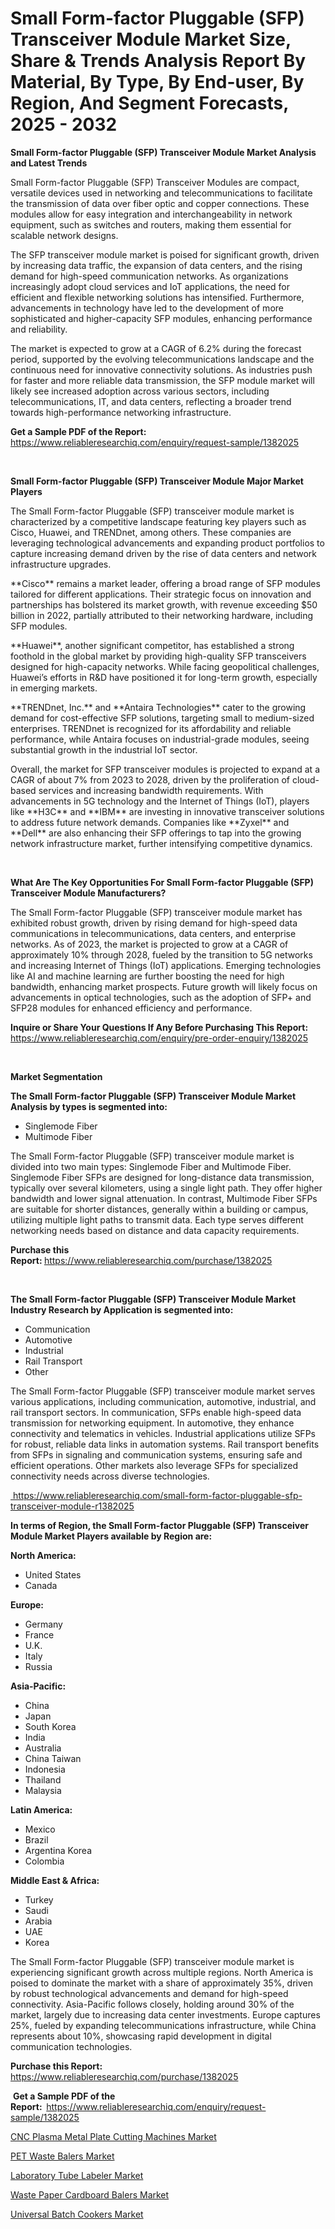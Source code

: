 <p><h1>Small Form-factor Pluggable (SFP) Transceiver Module Market Size, Share & Trends Analysis Report By Material, By Type, By End-user, By Region, And Segment Forecasts, 2025 - 2032</h1></p><p><strong>Small Form-factor Pluggable (SFP) Transceiver Module Market Analysis and Latest Trends</strong></p>
<p><p>Small Form-factor Pluggable (SFP) Transceiver Modules are compact, versatile devices used in networking and telecommunications to facilitate the transmission of data over fiber optic and copper connections. These modules allow for easy integration and interchangeability in network equipment, such as switches and routers, making them essential for scalable network designs.</p><p>The SFP transceiver module market is poised for significant growth, driven by increasing data traffic, the expansion of data centers, and the rising demand for high-speed communication networks. As organizations increasingly adopt cloud services and IoT applications, the need for efficient and flexible networking solutions has intensified. Furthermore, advancements in technology have led to the development of more sophisticated and higher-capacity SFP modules, enhancing performance and reliability.</p><p>The market is expected to grow at a CAGR of 6.2% during the forecast period, supported by the evolving telecommunications landscape and the continuous need for innovative connectivity solutions. As industries push for faster and more reliable data transmission, the SFP module market will likely see increased adoption across various sectors, including telecommunications, IT, and data centers, reflecting a broader trend towards high-performance networking infrastructure.</p></p>
<p><strong>Get a Sample PDF of the Report:&nbsp;</strong> <a href="https://www.reliableresearchiq.com/enquiry/request-sample/1382025?utm_campaign=1087&utm_medium=2&utm_source=Github&utm_content=ia&utm_term=24022025&utm_id=small-form-factor-pluggable-sfp-transceiver-module">https://www.reliableresearchiq.com/enquiry/request-sample/1382025</a></p>
<p>&nbsp;</p>
<p><strong>Small Form-factor Pluggable (SFP) Transceiver Module Major Market Players</strong></p>
<p><p>The Small Form-factor Pluggable (SFP) transceiver module market is characterized by a competitive landscape featuring key players such as Cisco, Huawei, and TRENDnet, among others. These companies are leveraging technological advancements and expanding product portfolios to capture increasing demand driven by the rise of data centers and network infrastructure upgrades.</p><p>**Cisco** remains a market leader, offering a broad range of SFP modules tailored for different applications. Their strategic focus on innovation and partnerships has bolstered its market growth, with revenue exceeding $50 billion in 2022, partially attributed to their networking hardware, including SFP modules.</p><p>**Huawei**, another significant competitor, has established a strong foothold in the global market by providing high-quality SFP transceivers designed for high-capacity networks. While facing geopolitical challenges, Huawei’s efforts in R&D have positioned it for long-term growth, especially in emerging markets.</p><p>**TRENDnet, Inc.** and **Antaira Technologies** cater to the growing demand for cost-effective SFP solutions, targeting small to medium-sized enterprises. TRENDnet is recognized for its affordability and reliable performance, while Antaira focuses on industrial-grade modules, seeing substantial growth in the industrial IoT sector.</p><p>Overall, the market for SFP transceiver modules is projected to expand at a CAGR of about 7% from 2023 to 2028, driven by the proliferation of cloud-based services and increasing bandwidth requirements. With advancements in 5G technology and the Internet of Things (IoT), players like **H3C** and **IBM** are investing in innovative transceiver solutions to address future network demands. Companies like **Zyxel** and **Dell** are also enhancing their SFP offerings to tap into the growing network infrastructure market, further intensifying competitive dynamics.</p></p>
<p>&nbsp;</p>
<p><strong>What Are The Key Opportunities For Small Form-factor Pluggable (SFP) Transceiver Module Manufacturers?</strong></p>
<p><p>The Small Form-factor Pluggable (SFP) transceiver module market has exhibited robust growth, driven by rising demand for high-speed data communications in telecommunications, data centers, and enterprise networks. As of 2023, the market is projected to grow at a CAGR of approximately 10% through 2028, fueled by the transition to 5G networks and increasing Internet of Things (IoT) applications. Emerging technologies like AI and machine learning are further boosting the need for high bandwidth, enhancing market prospects. Future growth will likely focus on advancements in optical technologies, such as the adoption of SFP+ and SFP28 modules for enhanced efficiency and performance.</p></p>
<p><strong>Inquire or Share Your Questions If Any Before Purchasing This Report:</strong> <a href="https://www.reliableresearchiq.com/enquiry/pre-order-enquiry/1382025?utm_campaign=1087&utm_medium=2&utm_source=Github&utm_content=ia&utm_term=24022025&utm_id=small-form-factor-pluggable-sfp-transceiver-module">https://www.reliableresearchiq.com/enquiry/pre-order-enquiry/1382025</a></p>
<p>&nbsp;</p>
<p><strong>Market Segmentation</strong></p>
<p><strong>The Small Form-factor Pluggable (SFP) Transceiver Module Market Analysis by types is segmented into:</strong></p>
<p><ul><li>Singlemode Fiber</li><li>Multimode Fiber</li></ul></p>
<p><p>The Small Form-factor Pluggable (SFP) transceiver module market is divided into two main types: Singlemode Fiber and Multimode Fiber. Singlemode Fiber SFPs are designed for long-distance data transmission, typically over several kilometers, using a single light path. They offer higher bandwidth and lower signal attenuation. In contrast, Multimode Fiber SFPs are suitable for shorter distances, generally within a building or campus, utilizing multiple light paths to transmit data. Each type serves different networking needs based on distance and data capacity requirements.</p></p>
<p><strong>Purchase this Report:&nbsp;</strong><a href="https://www.reliableresearchiq.com/purchase/1382025?utm_campaign=1087&utm_medium=2&utm_source=Github&utm_content=ia&utm_term=24022025&utm_id=small-form-factor-pluggable-sfp-transceiver-module">https://www.reliableresearchiq.com/purchase/1382025</a></p>
<p>&nbsp;</p>
<p><strong>The Small Form-factor Pluggable (SFP) Transceiver Module Market Industry Research by Application is segmented into:</strong></p>
<p><ul><li>Communication</li><li>Automotive</li><li>Industrial</li><li>Rail Transport</li><li>Other</li></ul></p>
<p><p>The Small Form-factor Pluggable (SFP) transceiver module market serves various applications, including communication, automotive, industrial, and rail transport sectors. In communication, SFPs enable high-speed data transmission for networking equipment. In automotive, they enhance connectivity and telematics in vehicles. Industrial applications utilize SFPs for robust, reliable data links in automation systems. Rail transport benefits from SFPs in signaling and communication systems, ensuring safe and efficient operations. Other markets also leverage SFPs for specialized connectivity needs across diverse technologies.</p></p>
<p><a href="https://www.reliableresearchiq.com/small-form-factor-pluggable-sfp-transceiver-module-r1382025?utm_campaign=1087&utm_medium=2&utm_source=Github&utm_content=ia&utm_term=24022025&utm_id=small-form-factor-pluggable-sfp-transceiver-module">&nbsp;https://www.reliableresearchiq.com/small-form-factor-pluggable-sfp-transceiver-module-r1382025</a></p>
<p><strong>In terms of Region, the Small Form-factor Pluggable (SFP) Transceiver Module Market Players available by Region are:</strong></p>
<p>
    <p> <strong> North America: </strong>
        <ul>
            <li>United States</li>
            <li>Canada</li>
        </ul>
        </p> 
    <p> <strong> Europe: </strong>
        <ul>
            <li>Germany</li>
            <li>France</li>
            <li>U.K.</li>
            <li>Italy</li>
            <li>Russia</li>
        </ul>
        </p> 
    <p> <strong> Asia-Pacific: </strong>
        <ul>
            <li>China</li>
            <li>Japan</li>
            <li>South Korea</li>
            <li>India</li>
            <li>Australia</li>
            <li>China Taiwan</li>
            <li>Indonesia</li>
            <li>Thailand</li>
            <li>Malaysia</li>
        </ul>
        </p> 
    <p> <strong> Latin America: </strong>
        <ul>
            <li>Mexico</li>
            <li>Brazil</li>
            <li>Argentina Korea</li>
            <li>Colombia</li>
        </ul>
        </p> 
    <p> <strong> Middle East & Africa: </strong>
        <ul>
            <li>Turkey</li>
            <li>Saudi</li>
            <li>Arabia</li>
            <li>UAE</li>
            <li>Korea</li>
        </ul>
    </p>
    </p>
<p><p>The Small Form-factor Pluggable (SFP) transceiver module market is experiencing significant growth across multiple regions. North America is poised to dominate the market with a share of approximately 35%, driven by robust technological advancements and demand for high-speed connectivity. Asia-Pacific follows closely, holding around 30% of the market, largely due to increasing data center investments. Europe captures 25%, fueled by expanding telecommunications infrastructure, while China represents about 10%, showcasing rapid development in digital communication technologies.</p></p>
<p><strong>Purchase this Report: </strong><a href="https://www.reliableresearchiq.com/purchase/1382025?utm_campaign=1087&utm_medium=2&utm_source=Github&utm_content=ia&utm_term=24022025&utm_id=small-form-factor-pluggable-sfp-transceiver-module">https://www.reliableresearchiq.com/purchase/1382025</a></p>
<p>&nbsp;<strong>Get a Sample PDF of the Report:&nbsp;&nbsp;</strong><a href="https://www.reliableresearchiq.com/enquiry/request-sample/1382025?utm_campaign=1087&utm_medium=2&utm_source=Github&utm_content=ia&utm_term=24022025&utm_id=small-form-factor-pluggable-sfp-transceiver-module">https://www.reliableresearchiq.com/enquiry/request-sample/1382025</a></p>
<p><strong></strong></p>
<p><p><a href="https://github.com/dovbusmrking/Market-Research-Report-List-1/blob/main/cnc-plasma-metal-plate-cutting-machines-market.md?utm_campaign=1087&utm_medium=2&utm_source=Github&utm_content=ia&utm_term=24022025&utm_id=small-form-factor-pluggable-sfp-transceiver-module">CNC Plasma Metal Plate Cutting Machines Market</a></p><p><a href="https://github.com/pichuaadh0/Market-Research-Report-List-1/blob/main/pet-waste-balers-market.md?utm_campaign=1087&utm_medium=2&utm_source=Github&utm_content=ia&utm_term=24022025&utm_id=small-form-factor-pluggable-sfp-transceiver-module">PET Waste Balers Market</a></p><p><a href="https://github.com/lemiranajd/Market-Research-Report-List-1/blob/main/laboratory-tube-labeler-market.md?utm_campaign=1087&utm_medium=2&utm_source=Github&utm_content=ia&utm_term=24022025&utm_id=small-form-factor-pluggable-sfp-transceiver-module">Laboratory Tube Labeler Market</a></p><p><a href="https://github.com/oshrykauraj7/Market-Research-Report-List-1/blob/main/waste-paper-cardboard-balers-market.md?utm_campaign=1087&utm_medium=2&utm_source=Github&utm_content=ia&utm_term=24022025&utm_id=small-form-factor-pluggable-sfp-transceiver-module">Waste Paper Cardboard Balers Market</a></p><p><a href="https://github.com/ogbadujonito22/Market-Research-Report-List-1/blob/main/universal-batch-cookers-market.md?utm_campaign=1087&utm_medium=2&utm_source=Github&utm_content=ia&utm_term=24022025&utm_id=small-form-factor-pluggable-sfp-transceiver-module">Universal Batch Cookers Market</a></p></p>